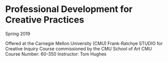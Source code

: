 # Professional Development for Creative Practices
Spring 2019

Offered at the Carnegie Mellon University (CMU) Frank-Ratchye STUDIO for Creative Inquiry
Course commissioned by the CMU School of Art
CMU Course Number: 60-350
Instructor: Tom Hughes

